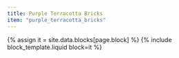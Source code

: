 ```yaml
---
title: Purple Terracotta Bricks
item: "purple_terracotta_bricks"
---
```


{% assign it = site.data.blocks[page.block] %}
{% include block_template.liquid block=it %}

